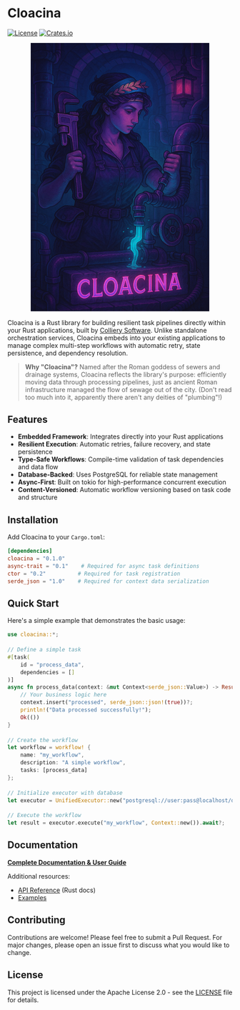 # Cloacina

[![License](https://img.shields.io/badge/License-Apache%202.0-blue.svg)](https://opensource.org/licenses/Apache-2.0)
[![Crates.io](https://img.shields.io/crates/v/cloacina.svg)](https://crates.io/crates/cloacina)


<div align="center">
  <img src="https://github.com/colliery-io/cloacina/raw/main/docs/static/images/image.png" alt="Cloacina Logo" width="400">
</div>

Cloacina is a Rust library for building resilient task pipelines directly within your Rust applications, built by [Colliery Software](https://colliery.io). Unlike standalone orchestration services, Cloacina embeds into your existing applications to manage complex multi-step workflows with automatic retry, state persistence, and dependency resolution.

> **Why "Cloacina"?** Named after the Roman goddess of sewers and drainage systems, Cloacina reflects the library's purpose: efficiently moving data through processing pipelines, just as ancient Roman infrastructure managed the flow of sewage out of the city. (Don't read too much into it, apparently there aren't any deities of "plumbing"!)

## Features

- **Embedded Framework**: Integrates directly into your Rust applications
- **Resilient Execution**: Automatic retries, failure recovery, and state persistence
- **Type-Safe Workflows**: Compile-time validation of task dependencies and data flow
- **Database-Backed**: Uses PostgreSQL for reliable state management
- **Async-First**: Built on tokio for high-performance concurrent execution
- **Content-Versioned**: Automatic workflow versioning based on task code and structure

## Installation

Add Cloacina to your `Cargo.toml`:

```toml
[dependencies]
cloacina = "0.1.0"
async-trait = "0.1"    # Required for async task definitions
ctor = "0.2"          # Required for task registration
serde_json = "1.0"    # Required for context data serialization
```

## Quick Start

Here's a simple example that demonstrates the basic usage:

```rust
use cloacina::*;

// Define a simple task
#[task(
    id = "process_data",
    dependencies = []
)]
async fn process_data(context: &mut Context<serde_json::Value>) -> Result<(), TaskError> {
    // Your business logic here
    context.insert("processed", serde_json::json!(true))?;
    println!("Data processed successfully!");
    Ok(())
}

// Create the workflow
let workflow = workflow! {
    name: "my_workflow",
    description: "A simple workflow",
    tasks: [process_data]
};

// Initialize executor with database
let executor = UnifiedExecutor::new("postgresql://user:pass@localhost/dbname").await?;

// Execute the workflow
let result = executor.execute("my_workflow", Context::new()).await?;
```

## Documentation

**[Complete Documentation & User Guide](https://colliery-io.github.io/cloacina/)**

Additional resources:
- [API Reference](https://docs.rs/cloacina) (Rust docs)
- [Examples](https://github.com/colliery-io/cloacina/tree/main/examples)

## Contributing

Contributions are welcome! Please feel free to submit a Pull Request. For major changes, please open an issue first to discuss what you would like to change.

## License

This project is licensed under the Apache License 2.0 - see the [LICENSE](LICENSE) file for details.
